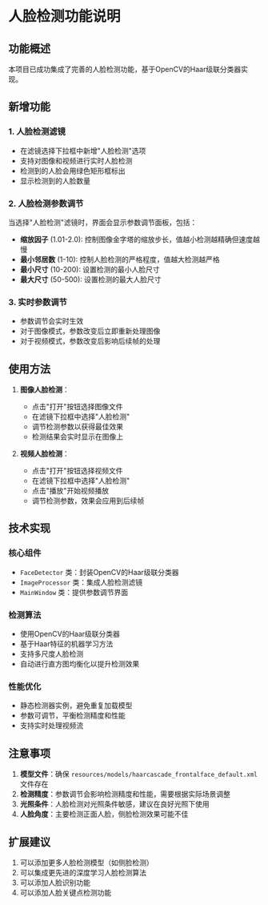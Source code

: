 # 人脸检测功能说明

## 功能概述

本项目已成功集成了完善的人脸检测功能，基于OpenCV的Haar级联分类器实现。

## 新增功能

### 1. 人脸检测滤镜

- 在滤镜选择下拉框中新增"人脸检测"选项
- 支持对图像和视频进行实时人脸检测
- 检测到的人脸会用绿色矩形框标出
- 显示检测到的人脸数量

### 2. 人脸检测参数调节

当选择"人脸检测"滤镜时，界面会显示参数调节面板，包括：

- **缩放因子** (1.01-2.0): 控制图像金字塔的缩放步长，值越小检测越精确但速度越慢
- **最小邻居数** (1-10): 控制人脸检测的严格程度，值越大检测越严格
- **最小尺寸** (10-200): 设置检测的最小人脸尺寸
- **最大尺寸** (50-500): 设置检测的最大人脸尺寸

### 3. 实时参数调节

- 参数调节会实时生效
- 对于图像模式，参数改变后立即重新处理图像
- 对于视频模式，参数改变后影响后续帧的处理

## 使用方法

1. **图像人脸检测**：
   - 点击"打开"按钮选择图像文件
   - 在滤镜下拉框中选择"人脸检测"
   - 调节检测参数以获得最佳效果
   - 检测结果会实时显示在图像上

2. **视频人脸检测**：
   - 点击"打开"按钮选择视频文件
   - 在滤镜下拉框中选择"人脸检测"
   - 点击"播放"开始视频播放
   - 调节检测参数，效果会应用到后续帧

## 技术实现

### 核心组件

- `FaceDetector` 类：封装OpenCV的Haar级联分类器
- `ImageProcessor` 类：集成人脸检测滤镜
- `MainWindow` 类：提供参数调节界面

### 检测算法

- 使用OpenCV的Haar级联分类器
- 基于Haar特征的机器学习方法
- 支持多尺度人脸检测
- 自动进行直方图均衡化以提升检测效果

### 性能优化

- 静态检测器实例，避免重复加载模型
- 参数可调节，平衡检测精度和性能
- 支持实时处理视频流

## 注意事项

1. **模型文件**：确保 `resources/models/haarcascade_frontalface_default.xml` 文件存在
2. **检测精度**：参数调节会影响检测精度和性能，需要根据实际场景调整
3. **光照条件**：人脸检测对光照条件敏感，建议在良好光照下使用
4. **人脸角度**：主要检测正面人脸，侧脸检测效果可能不佳

## 扩展建议

1. 可以添加更多人脸检测模型（如侧脸检测）
2. 可以集成更先进的深度学习人脸检测算法
3. 可以添加人脸识别功能
4. 可以添加人脸关键点检测功能
